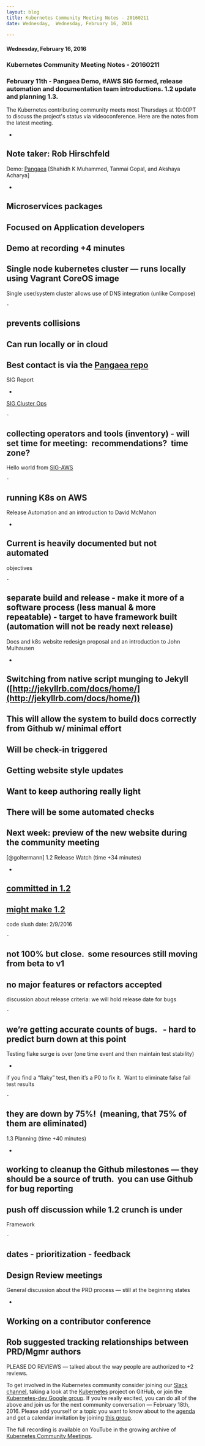 ```yaml
---
layout: blog
title: Kubernetes Community Meeting Notes - 20160211
date: Wednesday,  Wednesday, February 16, 2016 
 
---
```

#### Wednesday, February 16, 2016 
### Kubernetes Community Meeting Notes - 20160211 
### February 11th - Pangaea Demo, #AWS SIG formed, release automation and documentation team introductions. 1.2 update and planning 1.3.&nbsp;
  
The Kubernetes contributing community meets most Thursdays at 10:00PT to discuss the project's status via videoconference. Here are the notes from the latest meeting.  
  

- 
Note taker: Rob Hirschfeld
- 
Demo: [Pangaea](http://hasura.io/blog/pangaea-point-and-shoot-kubernetes/) [Shahidh K Muhammed, Tanmai Gopal, and Akshaya Acharya]

  - 
Microservices packages
  - 
Focused on Application developers
  - 
Demo at recording +4 minutes
  - 
Single node kubernetes cluster — runs locally using Vagrant CoreOS image
  - 
Single user/system cluster allows use of DNS integration (unlike Compose)

    - 
prevents collisions
  - 
Can run locally or in cloud
  - 
Best contact is via the [Pangaea repo](https://github.com/hasura/pangaea)
- 
SIG Report 

  - 
[SIG Cluster Ops](https://groups.google.com/forum/#!forum/kubernetes-sig-clusterops)

    - 
collecting operators and tools (inventory)
    - 
will set time for meeting: &nbsp;recommendations? &nbsp;time zone?
  - 
Hello world from [SIG-AWS](https://groups.google.com/forum/#!forum/kubernetes-sig-aws)

    - 
running K8s on AWS
- 
Release Automation and an introduction to David McMahon

  - 
Current is heavily documented but not automated
  - 
objectives

    - 
separate build and release
    - 
make it more of a software process (less manual & more repeatable)
    - 
target to have framework built (automation will not be ready next release)
- 
Docs and k8s website redesign proposal and an introduction to John Mulhausen

  - 
Switching from native script munging to Jekyll ([http://jekyllrb.com/docs/home/](http://jekyllrb.com/docs/home/))
  - 
This will allow the system to build docs correctly from Github w/ minimal effort
  - 
Will be check-in triggered
  - 
Getting website style updates
  - 
Want to keep authoring really light
  - 
There will be some automated checks
  - 
Next week: preview of the new website during the community meeting
- 
[@goltermann] 1.2 Release Watch (time +34 minutes) 

  - 
[committed in 1.2](https://github.com/kubernetes/kubernetes/milestones/v1.2)
  - 
[might make 1.2](https://github.com/kubernetes/kubernetes/milestones/v1.2-candidate)
  - 
code slush date: 2/9/2016

    - 
not 100% but close. &nbsp;some resources still moving from beta to v1
  - 
no major features or refactors accepted
  - 
discussion about release criteria: we will hold release date for bugs

    - 
we’re getting accurate counts of bugs. &nbsp;
    - 
hard to predict burn down at this point
- 
Testing flake surge is over (one time event and then maintain test stability)

  - 
if you find a “flaky” test, then it’s a P0 to fix it. &nbsp;Want to eliminate false fail test results

    - 
they are down by 75%! &nbsp;(meaning, that 75% of them are eliminated)
- 
1.3 Planning (time +40 minutes)

  - 
working to cleanup the Github milestones — they should be a source of truth. &nbsp;you can use Github for bug reporting
  - 
push off discussion while 1.2 crunch is under
  - 
Framework

    - 
dates
    - 
prioritization
    - 
feedback
  - 
Design Review meetings
  - 
General discussion about the PRD process — still at the beginning states

  

  - 
Working on a contributor conference
  - 
Rob suggested tracking relationships between PRD/Mgmr authors 
  - 
PLEASE DO REVIEWS — talked about the way people are authorized to +2 reviews.
  
To get involved in the Kubernetes community consider joining our [Slack channel,](http://slack.k8s.io/) taking a look at the [Kubernetes](https://github.com/kubernetes/) project on GitHub, or join the [Kubernetes-dev Google group](https://groups.google.com/forum/#!forum/kubernetes-dev). If you’re really excited, you can do all of the above and join us for the next community conversation — February 18th, 2016. Please add yourself or a topic you want to know about to the [agenda](https://docs.google.com/document/d/1VQDIAB0OqiSjIHI8AWMvSdceWhnz56jNpZrLs6o7NJY/edit) and get a calendar invitation by joining [this group](https://groups.google.com/forum/#!forum/kubernetes-community-video-chat).  
  
The full recording is available on YouTube in the growing archive of [Kubernetes Community Meetings](https://www.youtube.com/playlist?list=PL69nYSiGNLP1pkHsbPjzAewvMgGUpkCnJ). 